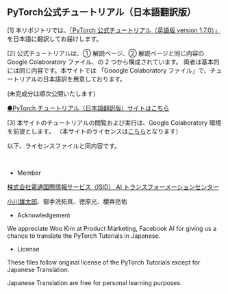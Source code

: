 ## PyTorch公式チュートリアル（日本語翻訳版）

[1] 本リポジトリでは、[「PyTorch 公式チュートリアル（英語版 version 1.7.0）」](https://pytorch.org/tutorials/index.html)を日本語に翻訳してお届けします。

[2] 公式チュートリアルは、① 解説ページ、② 解説ページと同じ内容の Google Colaboratory ファイル、の 2 つから構成されています。
両者は基本的には同じ内容です。本サイトでは 「Gooogle Colaboratory ファイル」で、チュートリアルの日本語訳を用意しております。

(未完成分は順次公開いたします)

[●PyTorch チュートリアル（日本語翻訳版）サイトはこちら](https://yutaroogawa.github.io/pytorch_tutorials_jp/)

[3] 本サイトのチュートリアルの閲覧および実行は、Google Colaboratory 環境を前提とします。
（本サイトのライセンスは[こちら](./LICENSE.html)となります）

以下、ライセンスファイルと同内容です。

<br>

- Member

[株式会社電通国際情報サービス（ISID） AI トランスフォーメーションセンター](https://isid-ai.jp/)

[小川雄太郎](https://github.com/YutaroOgawa/about_me)、御手洗拓真、徳原光、櫻井亮佑

- Acknowledgement

We appreciate Woo Kim at Product Marketing, Facebook AI for giving us a chance to translate the PyTorch Tutorials in Japanese.

- License

These files follow original license of the PyTorch Tutorials except for Japanese Translation.

Japanese Translation are free for personal learning purposes.
